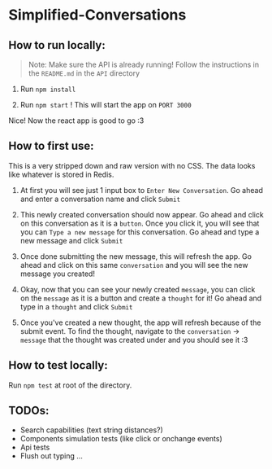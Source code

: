 # Simplified-Conversations

## How to run locally:
> Note: Make sure the API is already running! Follow the instructions in the `README.md` in the `API` directory
1. Run `npm install`

2. Run `npm start` ! This will start the app on `PORT 3000`

Nice! Now the react app is good to go :3

## How to first use:
This is a very stripped down and raw version with no CSS. The data looks like whatever is stored in Redis.

1. At first you will see just 1 input box to `Enter New Conversation`. Go ahead and enter a conversation name and click `Submit`

2. This newly created conversation should now appear. Go ahead and click on this conversation as it is a `button`. Once you click it, you will see that you can `Type a new message` for this conversation. Go ahead and type a new message and click `Submit`

3. Once done submitting the new message, this will refresh the app. Go ahead and click on this same `conversation` and you will see the new message you created!

4. Okay, now that you can see your newly created `message`, you can click on the `message` as it is a button and create a `thought` for it! Go ahead and type in a `thought` and click `Submit`

5. Once you've created a new thought, the app will refresh because of the submit event. To find the thought, navigate to the `conversation` -> `message` that the thought was created under and you should see it :3

## How to test locally:
Run `npm test` at root of the directory.

## TODOs:
* Search capabilities (text string distances?)
* Components simulation tests (like click or onchange events)
* Api tests
* Flush out typing ...